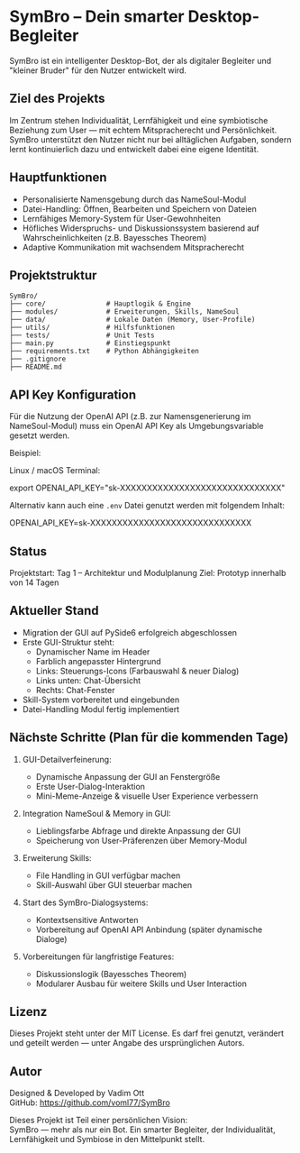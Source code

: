 # SymBro – Dein smarter Desktop-Begleiter

SymBro ist ein intelligenter Desktop-Bot, der als digitaler Begleiter und "kleiner Bruder" für den Nutzer entwickelt wird. 

## Ziel des Projekts
Im Zentrum stehen Individualität, Lernfähigkeit und eine symbiotische Beziehung zum User — mit echtem Mitspracherecht und Persönlichkeit. SymBro unterstützt den Nutzer nicht nur bei alltäglichen Aufgaben, sondern lernt kontinuierlich dazu und entwickelt dabei eine eigene Identität.

## Hauptfunktionen
- Personalisierte Namensgebung durch das NameSoul-Modul
- Datei-Handling: Öffnen, Bearbeiten und Speichern von Dateien
- Lernfähiges Memory-System für User-Gewohnheiten
- Höfliches Widerspruchs- und Diskussionssystem basierend auf Wahrscheinlichkeiten (z.B. Bayessches Theorem)
- Adaptive Kommunikation mit wachsendem Mitspracherecht

## Projektstruktur

```
SymBro/
├── core/               # Hauptlogik & Engine
├── modules/            # Erweiterungen, Skills, NameSoul
├── data/               # Lokale Daten (Memory, User-Profile)
├── utils/              # Hilfsfunktionen
├── tests/              # Unit Tests
├── main.py             # Einstiegspunkt
├── requirements.txt    # Python Abhängigkeiten
├── .gitignore
├── README.md
```

## API Key Konfiguration

Für die Nutzung der OpenAI API (z.B. zur Namensgenerierung im NameSoul-Modul) muss ein OpenAI API Key als Umgebungsvariable gesetzt werden.

Beispiel:

Linux / macOS Terminal:

export OPENAI_API_KEY="sk-XXXXXXXXXXXXXXXXXXXXXXXXXXXXXX"

Alternativ kann auch eine `.env` Datei genutzt werden mit folgendem Inhalt:

OPENAI_API_KEY=sk-XXXXXXXXXXXXXXXXXXXXXXXXXXXXXX

## Status
Projektstart: Tag 1 – Architektur und Modulplanung
Ziel: Prototyp innerhalb von 14 Tagen

## Aktueller Stand

- Migration der GUI auf PySide6 erfolgreich abgeschlossen
- Erste GUI-Struktur steht: 
  - Dynamischer Name im Header
  - Farblich angepasster Hintergrund
  - Links: Steuerungs-Icons (Farbauswahl & neuer Dialog)
  - Links unten: Chat-Übersicht
  - Rechts: Chat-Fenster
- Skill-System vorbereitet und eingebunden
- Datei-Handling Modul fertig implementiert

## Nächste Schritte (Plan für die kommenden Tage)

1. GUI-Detailverfeinerung:
   - Dynamische Anpassung der GUI an Fenstergröße
   - Erste User-Dialog-Interaktion
   - Mini-Meme-Anzeige & visuelle User Experience verbessern

2. Integration NameSoul & Memory in GUI:
   - Lieblingsfarbe Abfrage und direkte Anpassung der GUI
   - Speicherung von User-Präferenzen über Memory-Modul

3. Erweiterung Skills:
   - File Handling in GUI verfügbar machen
   - Skill-Auswahl über GUI steuerbar machen

4. Start des SymBro-Dialogsystems:
   - Kontextsensitive Antworten
   - Vorbereitung auf OpenAI API Anbindung (später dynamische Dialoge)

5. Vorbereitungen für langfristige Features:
   - Diskussionslogik (Bayessches Theorem)
   - Modularer Ausbau für weitere Skills und User Interaction

## Lizenz

Dieses Projekt steht unter der MIT License. Es darf frei genutzt, verändert und geteilt werden — unter Angabe des ursprünglichen Autors.

## Autor

Designed & Developed by Vadim Ott  
GitHub: https://github.com/voml77/SymBro  

Dieses Projekt ist Teil einer persönlichen Vision:  
SymBro — mehr als nur ein Bot. Ein smarter Begleiter, der Individualität, Lernfähigkeit und Symbiose in den Mittelpunkt stellt.
